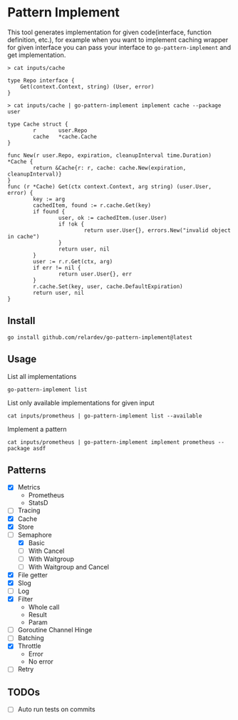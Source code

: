# Pattern Implement

This tool generates implementation for given code(interface, function definition, etc.), for example when you want to implement caching wrapper for given interface you can pass your interface to `go-pattern-implement` and get implementation.

```
> cat inputs/cache

type Repo interface {
	Get(context.Context, string) (User, error)
}
```

```
> cat inputs/cache | go-pattern-implement implement cache --package user

type Cache struct {
        r       user.Repo
        cache   *cache.Cache
}

func New(r user.Repo, expiration, cleanupInterval time.Duration) *Cache {
        return &Cache{r: r, cache: cache.New(expiration, cleanupInterval)}
}
func (r *Cache) Get(ctx context.Context, arg string) (user.User, error) {
        key := arg
        cachedItem, found := r.cache.Get(key)
        if found {
                user, ok := cachedItem.(user.User)
                if !ok {
                        return user.User{}, errors.New("invalid object in cache")
                }
                return user, nil
        }
        user := r.r.Get(ctx, arg)
        if err != nil {
                return user.User{}, err
        }
        r.cache.Set(key, user, cache.DefaultExpiration)
        return user, nil
}
```


## Install

```
go install github.com/relardev/go-pattern-implement@latest
```

## Usage

List all implementations

```
go-pattern-implement list
```

List only available implementations for given input

```
cat inputs/prometheus | go-pattern-implement list --available
```


Implement a pattern

```
cat inputs/prometheus | go-pattern-implement implement prometheus --package asdf
```

## Patterns

- [x] Metrics
    -  Prometheus
    -  StatsD
- [ ] Tracing
- [x] Cache
- [x] Store
- [ ] Semaphore
    - [x] Basic
    - [ ] With Cancel
    - [ ] With Waitgroup
    - [ ] With Waitgroup and Cancel
- [x] File getter
- [x] Slog
- [ ] Log
- [x] Filter
    - Whole call
    - Result
    - Param
- [ ] Goroutine Channel Hinge
- [ ] Batching
- [x] Throttle
    -  Error
    -  No error
- [ ] Retry

## TODOs

- [ ] Auto run tests on commits

